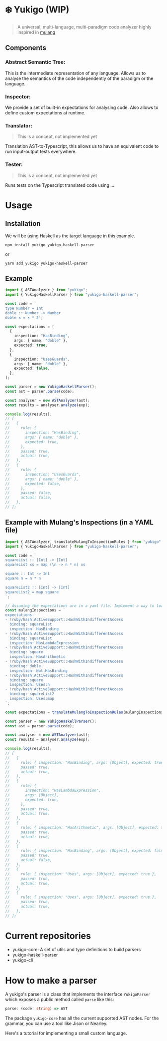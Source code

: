 # ❄️ Yukigo (WIP)

> A universal, multi-language, multi-paradigm code analyzer highly inspired in [mulang](https://github.com/mumuki/mulang)

## Components

### **Abstract Semantic Tree:**

This is the intermediate representation of any language. Allows us to analyse the semantics of the code independently of the paradigm or the language.

### **Inspector:**

We provide a set of built-in expectations for analysing code. Also allows to define custom expectations at runtime.

### **Translator:**
> This is a concept, not implemented yet

Translation AST-to-Typescript, this allows us to have an equivalent code to run input-output tests everywhere.

### **Tester:**
> This is a concept, not implemented yet

Runs tests on the Typescript translated code using ...

# Usage

## Installation

We will be using Haskell as the target language in this example.

```
npm install yukigo yukigo-haskell-parser
```

or

```
yarn add yukigo yukigo-haskell-parser
```

## Example

```ts
import { ASTAnalyzer } from "yukigo";
import { YukigoHaskellParser } from "yukigo-haskell-parser";

const code = `
type Number = Int
doble :: Number -> Number
doble x = x * 2`;

const expectations = [
  {
    inspection: "HasBinding",
    args: { name: "doble" },
    expected: true,
  },
  {
    inspection: "UsesGuards",
    args: { name: "doble" },
    expected: false,
  },
];

const parser = new YukigoHaskellParser();
const ast = parser.parse(code);

const analyser = new ASTAnalyzer(ast);
const results = analyser.analyze(exp);

console.log(results);
// [
//   {
//     rule: {
//       inspection: "HasBinding",
//       args: { name: "doble" },
//       expected: true,
//     },
//     passed: true,
//     actual: true,
//   },
//   {
//     rule: {
//       inspection: "UsesGuards",
//       args: { name: "doble" },
//       expected: false,
//     },
//     passed: false,
//     actual: false,
//   },
// ];
```

## Example with Mulang's Inspections (in a YAML file)

```ts
import { ASTAnalyzer, translateMulangToInspectionRules } from "yukigo";
import { YukigoHaskellParser } from "yukigo-haskell-parser";

const code = `
squareList :: [Int] -> [Int]
squareList xs = map (\n -> n * n) xs

square :: Int -> Int
square n = n * n

squareList2 :: [Int] -> [Int]
squareList2 = map square
`;

// Assuming the expectations are in a yaml file. Implement a way to load the actual file.
const mulangInspections = `
expectations:
- !ruby/hash:ActiveSupport::HashWithIndifferentAccess
  binding: squareList
  inspection: HasBinding
- !ruby/hash:ActiveSupport::HashWithIndifferentAccess
  binding: squareList
  inspection: HasLambdaExpression
- !ruby/hash:ActiveSupport::HashWithIndifferentAccess
  binding: square
  inspection: HasArithmetic
- !ruby/hash:ActiveSupport::HashWithIndifferentAccess
  binding: doble
  inspection: Not:HasBinding
- !ruby/hash:ActiveSupport::HashWithIndifferentAccess
  binding: square
  inspection: Uses:n
- !ruby/hash:ActiveSupport::HashWithIndifferentAccess
  binding: squareList2
  inspection: Uses:map
`;

const expectations = translateMulangToInspectionRules(mulangInspections);

const parser = new YukigoHaskellParser();
const ast = parser.parse(code);

const analyser = new ASTAnalyzer(ast);
const results = analyser.analyze(exp);

console.log(results);
// [
//   {
//     rule: { inspection: "HasBinding", args: [Object], expected: true },
//     passed: true,
//     actual: true,
//   },
//   {
//     rule: {
//       inspection: "HasLambdaExpression",
//       args: [Object],
//       expected: true,
//     },
//     passed: true,
//     actual: true,
//   },
//   {
//     rule: { inspection: "HasArithmetic", args: [Object], expected: true },
//     passed: true,
//     actual: true,
//   },
//   {
//     rule: { inspection: "HasBinding", args: [Object], expected: false },
//     passed: true,
//     actual: false,
//   },
//   {
//     rule: { inspection: "Uses", args: [Object], expected: true },
//     passed: true,
//     actual: true,
//   },
//   {
//     rule: { inspection: "Uses", args: [Object], expected: true },
//     passed: true,
//     actual: true,
//   },
// ];
```

# Current repositories

- yukigo-core: A set of utils and type definitions to build parsers
- yukigo-haskell-parser
- yukigo-cli

# How to make a parser

A yukigo's parser is a class that implements the interface `YukigoParser` which exposes a public method called `parse` like this:
```ts
parse: (code: string) => AST
```

The package `yukigo-core` has all the current supported AST nodes.
For the grammar, you can use a tool like Jison or Nearley.

Here's a tutorial for implementing a small custom language.
